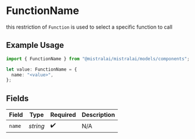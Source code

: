 # FunctionName

this restriction of `Function` is used to select a specific function to call

## Example Usage

```typescript
import { FunctionName } from "@mistralai/mistralai/models/components";

let value: FunctionName = {
  name: "<value>",
};
```

## Fields

| Field              | Type               | Required           | Description        |
| ------------------ | ------------------ | ------------------ | ------------------ |
| `name`             | *string*           | :heavy_check_mark: | N/A                |